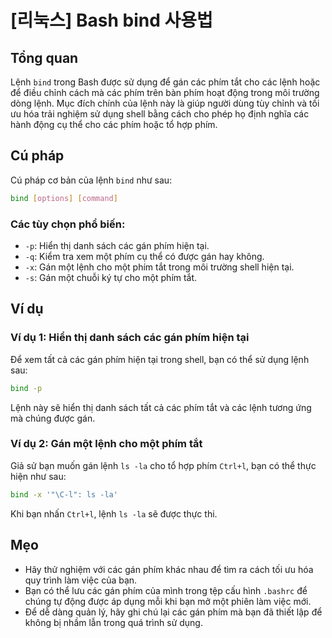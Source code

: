 # [리눅스] Bash bind 사용법

## Tổng quan
Lệnh `bind` trong Bash được sử dụng để gán các phím tắt cho các lệnh hoặc để điều chỉnh cách mà các phím trên bàn phím hoạt động trong môi trường dòng lệnh. Mục đích chính của lệnh này là giúp người dùng tùy chỉnh và tối ưu hóa trải nghiệm sử dụng shell bằng cách cho phép họ định nghĩa các hành động cụ thể cho các phím hoặc tổ hợp phím.

## Cú pháp
Cú pháp cơ bản của lệnh `bind` như sau:

```bash
bind [options] [command]
```

### Các tùy chọn phổ biến:
- `-p`: Hiển thị danh sách các gán phím hiện tại.
- `-q`: Kiểm tra xem một phím cụ thể có được gán hay không.
- `-x`: Gán một lệnh cho một phím tắt trong môi trường shell hiện tại.
- `-s`: Gán một chuỗi ký tự cho một phím tắt.

## Ví dụ
### Ví dụ 1: Hiển thị danh sách các gán phím hiện tại
Để xem tất cả các gán phím hiện tại trong shell, bạn có thể sử dụng lệnh sau:

```bash
bind -p
```

Lệnh này sẽ hiển thị danh sách tất cả các phím tắt và các lệnh tương ứng mà chúng được gán.

### Ví dụ 2: Gán một lệnh cho một phím tắt
Giả sử bạn muốn gán lệnh `ls -la` cho tổ hợp phím `Ctrl+l`, bạn có thể thực hiện như sau:

```bash
bind -x '"\C-l": ls -la'
```

Khi bạn nhấn `Ctrl+l`, lệnh `ls -la` sẽ được thực thi.

## Mẹo
- Hãy thử nghiệm với các gán phím khác nhau để tìm ra cách tối ưu hóa quy trình làm việc của bạn.
- Bạn có thể lưu các gán phím của mình trong tệp cấu hình `.bashrc` để chúng tự động được áp dụng mỗi khi bạn mở một phiên làm việc mới.
- Để dễ dàng quản lý, hãy ghi chú lại các gán phím mà bạn đã thiết lập để không bị nhầm lẫn trong quá trình sử dụng.